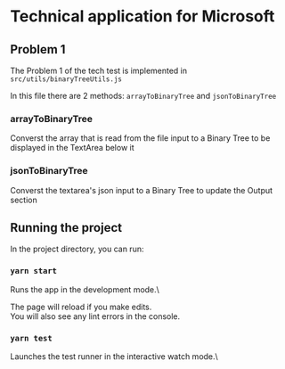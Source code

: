 # Technical application for Microsoft

## Problem 1

The Problem 1 of the tech test is implemented in `src/utils/binaryTreeUtils.js`

In this file there are 2 methods: `arrayToBinaryTree` and `jsonToBinaryTree`

### arrayToBinaryTree
Converst the array that is read from the file input to a Binary Tree to be displayed in the TextArea below it

### jsonToBinaryTree
Converst the textarea's json input to a Binary Tree to update the Output section

## Running the project

In the project directory, you can run:

### `yarn start`

Runs the app in the development mode.\

The page will reload if you make edits.\
You will also see any lint errors in the console.

### `yarn test`

Launches the test runner in the interactive watch mode.\


